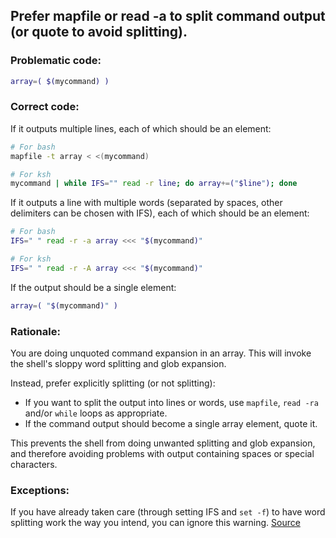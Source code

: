 ## Prefer mapfile or read -a to split command output (or quote to avoid splitting).

### Problematic code:

```sh
array=( $(mycommand) )
```

### Correct code:

If it outputs multiple lines, each of which should be an element:

```sh
# For bash
mapfile -t array < <(mycommand)

# For ksh
mycommand | while IFS="" read -r line; do array+=("$line"); done
```

If it outputs a line with multiple words (separated by spaces, other delimiters can be chosen with IFS), each of which should be an element:

```sh
# For bash
IFS=" " read -r -a array <<< "$(mycommand)"

# For ksh
IFS=" " read -r -A array <<< "$(mycommand)"
```

If the output should be a single element:

```sh
array=( "$(mycommand)" )
```

### Rationale:

You are doing unquoted command expansion in an array. This will invoke the shell's sloppy word splitting and glob expansion.

Instead, prefer explicitly splitting (or not splitting):

* If you want to split the output into lines or words, use `mapfile`, `read -ra` and/or `while` loops as appropriate.
* If the command output should become a single array element, quote it.

This prevents the shell from doing unwanted splitting and glob expansion, and therefore avoiding problems with output containing spaces or special characters.

### Exceptions:

If you have already taken care (through setting IFS and `set -f`) to have word splitting work the way you intend, you can ignore this warning.
[Source](https://github.com/koalaman/shellcheck/wiki/SC2207)

